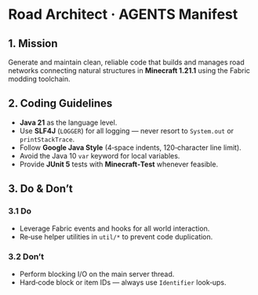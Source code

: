 # Road Architect · AGENTS Manifest

## 1. Mission

Generate and maintain clean, reliable code that builds and manages road networks connecting natural structures in **Minecraft 1.21.1** using the Fabric modding toolchain.

## 2. Coding Guidelines

* **Java 21** as the language level.
* Use **SLF4J** (`LOGGER`) for all logging — never resort to `System.out` or `printStackTrace`.
* Follow **Google Java Style** (4‑space indents, 120‑character line limit).
* Avoid the Java 10 `var` keyword for local variables.
* Provide **JUnit 5** tests with **Minecraft‑Test** whenever feasible.

## 3. Do & Don’t

### 3.1 Do

* Leverage Fabric events and hooks for all world interaction.
* Re‑use helper utilities in `util/*` to prevent code duplication.

### 3.2 Don’t

* Perform blocking I/O on the main server thread.
* Hard‑code block or item IDs — always use `Identifier` look‑ups.
